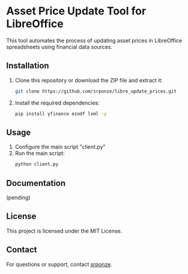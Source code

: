 # Asset Price Update Tool for LibreOffice

This tool automates the process of updating asset prices in LibreOffice spreadsheets using financial data sources.

## Installation
1. Clone this repository or download the ZIP file and extract it:
   ```bash
   git clone https://github.com/srponze/libre_update_prices.git
   ```
2. Install the required dependencies:
   ```bash
   pip install yfinance ezodf lxml -y
   ```

## Usage
1. Configure the main script "client.py"
2. Run the main script:
   ```bash
   python client.py
   ```

## Documentation
(pending)

## License
This project is licensed under the MIT License.

## Contact
For questions or support, contact [srponze](https://github.com/srponze).
